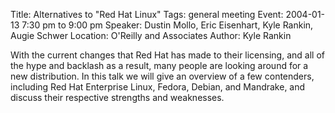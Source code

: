 Title: Alternatives to "Red Hat Linux"
Tags: general meeting
Event: 2004-01-13 7:30 pm to 9:00 pm
Speaker: Dustin Mollo, Eric Eisenhart, Kyle Rankin, Augie Schwer
Location: O'Reilly and Associates
Author: Kyle Rankin

With the current changes that Red Hat has made to their licensing, and all of the hype and backlash as a result, many people are looking around for a new distribution.  In this talk we will give an overview of a few contenders, including Red Hat Enterprise Linux, Fedora, Debian, and Mandrake, and discuss their respective strengths and weaknesses.
